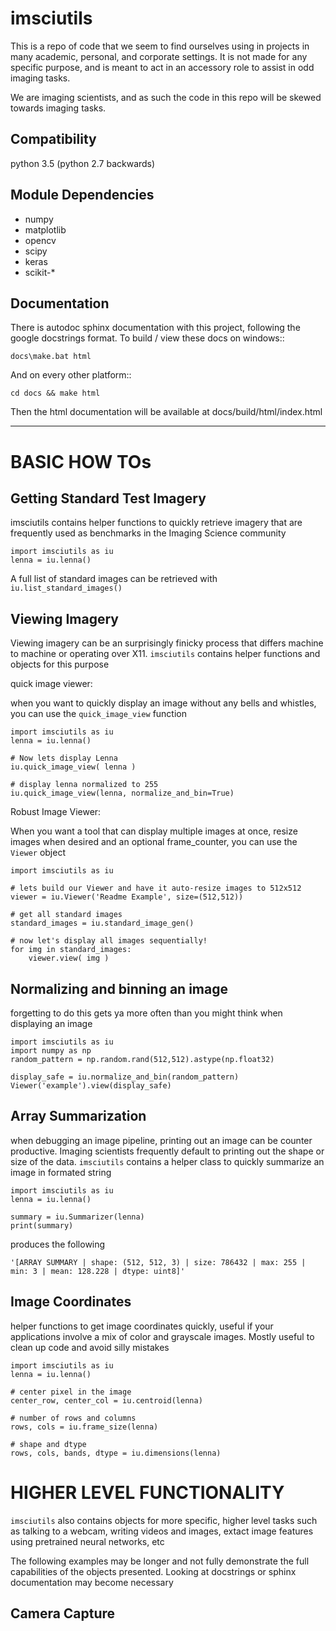imsciutils
==========
This is a repo of code that we seem to find ourselves using in projects in many academic, personal, and corporate settings. It is not made for any specific purpose, and is meant to act in an accessory role to assist in odd imaging tasks.

We are imaging scientists, and as such the code in this repo will be skewed towards imaging tasks.

Compatibility
-------------
python 3.5 (python 2.7 backwards)

Module Dependencies
-------------------
- numpy
- matplotlib
- opencv
- scipy
- keras
- scikit-*

Documentation
-------------
There is autodoc sphinx documentation with this project, following the google docstrings format. To build / view these docs on windows::

	docs\make.bat html

And on every other platform::

	cd docs && make html

Then the html documentation will be available at docs/build/html/index.html

_____________________________
BASIC HOW TOs
=======
Getting Standard Test Imagery
-----------------------------
imsciutils contains helper functions to quickly retrieve imagery that
are frequently used as benchmarks in the Imaging Science community

	import imsciutils as iu
	lenna = iu.lenna()

A full list of standard images can be retrieved with `iu.list_standard_images()`

Viewing Imagery
-----------------------
Viewing imagery can be an surprisingly finicky process that differs machine
to machine or operating over X11. `imsciutils` contains helper functions and objects for this purpose

quick image viewer:

when you want to quickly display an image without any bells and whistles,
you can use the `quick_image_view` function

	import imsciutils as iu
	lenna = iu.lenna()

	# Now lets display Lenna
	iu.quick_image_view( lenna )

	# display lenna normalized to 255
	iu.quick_image_view(lenna, normalize_and_bin=True)


Robust Image Viewer:

When you want a tool that can display multiple images at once, resize
images when desired and an optional frame_counter, you can use the `Viewer` object

	import imsciutils as iu

	# lets build our Viewer and have it auto-resize images to 512x512
	viewer = iu.Viewer('Readme Example', size=(512,512))

	# get all standard images
	standard_images = iu.standard_image_gen()

	# now let's display all images sequentially!
	for img in standard_images:
		viewer.view( img )

Normalizing and binning an image
--------------------------------
forgetting to do this gets ya more often than you might think when displaying
an image

	import imsciutils as iu
	import numpy as np
	random_pattern = np.random.rand(512,512).astype(np.float32)

	display_safe = iu.normalize_and_bin(random_pattern)
	Viewer('example').view(display_safe)

Array Summarization
-------------------
when debugging an image pipeline, printing out an image
can be counter productive. Imaging scientists frequently default
to printing out the shape or size of the data. `imsciutils` contains
a helper class to quickly summarize an image in formated string

	import imsciutils as iu
	lenna = iu.lenna()

	summary = iu.Summarizer(lenna)
	print(summary)
produces the following

	'[ARRAY SUMMARY | shape: (512, 512, 3) | size: 786432 | max: 255 | min: 3 | mean: 128.228 | dtype: uint8]'


Image Coordinates
-----------------
helper functions to get image coordinates quickly, useful if your
applications involve a mix of color and grayscale images.
Mostly useful to clean up code and avoid silly mistakes

	import imsciutils as iu
	lenna = iu.lenna()

	# center pixel in the image
	center_row, center_col = iu.centroid(lenna)

	# number of rows and columns
	rows, cols = iu.frame_size(lenna)

	# shape and dtype
	rows, cols, bands, dtype = iu.dimensions(lenna)





HIGHER LEVEL FUNCTIONALITY
==========================
`imsciutils` also contains objects for more specific, higher level tasks
such as talking to a webcam, writing videos and images, extact image features
using pretrained neural networks, etc

The following examples may be longer and not fully demonstrate the full capabilities
of the objects presented. Looking at docstrings or sphinx documentation may
become necessary

Camera Capture
--------------

